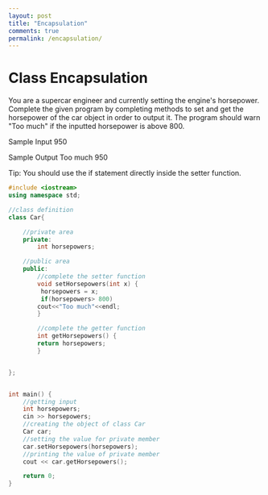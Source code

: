 ```yaml
---
layout: post
title: "Encapsulation"
comments: true
permalink: /encapsulation/
---
```

# Class Encapsulation
You are a supercar engineer and currently setting the engine's horsepower.
Complete the given program by completing methods to set and get the horsepower of the car object in order to output it.
The program should warn "Too much" if the inputted horsepower is above 800.

Sample Input
950

Sample Output
Too much
950

Tip: You should use the if statement directly inside the setter function.

```cpp
#include <iostream>
using namespace std;

//class definition
class Car{

    //private area
    private:
        int horsepowers;

    //public area
    public:
        //complete the setter function
        void setHorsepowers(int x) {
         horsepowers = x;
         if(horsepowers> 800)
		cout<<"Too much"<<endl;
        }

        //complete the getter function
        int getHorsepowers() {
        return horsepowers;
        }


};


int main() {
    //getting input
    int horsepowers;
    cin >> horsepowers;
    //creating the object of class Car
    Car car;
    //setting the value for private member
    car.setHorsepowers(horsepowers);
    //printing the value of private member
    cout << car.getHorsepowers();

    return 0;
}
```
